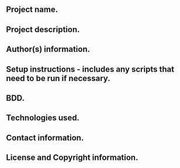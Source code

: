 ## Project name.
## Project description.
## Author(s) information.
## Setup instructions - includes any scripts that need to be run if necessary.
## BDD.
## Technologies used.
## Contact information.
## License and Copyright information.